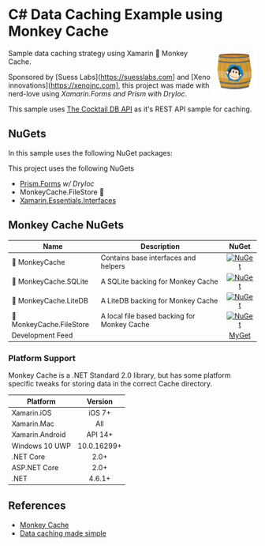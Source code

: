 # C# Data Caching Example using Monkey Cache
<img align="right" width="90" height="90" src="https://raw.githubusercontent.com/DamianSuess/Test.XamMonkeyCache/master/docs/MonkeyCacheSmall-2.png" />
Sample data caching strategy using Xamarin 🐒 Monkey Cache.

Sponsored by [Suess Labs](https://suesslabs.com] and [Xeno innovations](https://xenoinc.com], this project was made with nerd-love using _Xamarin.Forms and Prism with DryIoc_.

This sample uses [The Cocktail DB API](https://www.thecocktaildb.com/api.php) as it's REST API sample for caching.

## NuGets
In this sample uses the following NuGet packages:

This project uses the following NuGets
* [Prism.Forms](https://github.com/PrismLibrary/Prism) _w/ DryIoc_
* MonkeyCache.FileStore 🙈
* [Xamarin.Essentials.Interfaces](https://github.com/rdavisau/essential-interfaces)

## Monkey Cache NuGets

|Name|Description|NuGet|
| ------------------- | -------- | :------------------: |
|🐒 MonkeyCache|Contains base interfaces and helpers|[![NuGet](https://img.shields.io/nuget/v/MonkeyCache.svg?label=NuGet)](https://www.nuget.org/packages/MonkeyCache/)|
|🙊 MonkeyCache.SQLite|A SQLite backing for Monkey Cache|[![NuGet](https://img.shields.io/nuget/v/MonkeyCache.SQLite.svg?label=NuGet)](https://www.nuget.org/packages/MonkeyCache.SQLite/)|
|🙉 MonkeyCache.LiteDB|A LiteDB backing for Monkey Cache|[![NuGet](https://img.shields.io/nuget/v/MonkeyCache.LiteDB.svg?label=NuGet)](https://www.nuget.org/packages/MonkeyCache.LiteDB/)|
|🙈 MonkeyCache.FileStore|A local file based backing for Monkey Cache|[![NuGet](https://img.shields.io/nuget/v/MonkeyCache.FileStore.svg?label=NuGet)](https://www.nuget.org/packages/MonkeyCache.FileStore/)|
|Development Feed| |[MyGet](http://myget.org/F/monkey-cache)|

### Platform Support

Monkey Cache is a .NET Standard 2.0 library, but has some platform specific tweaks for storing data in the correct Cache directory.

|Platform|Version|
| ------------------- | :------------------: |
|Xamarin.iOS|iOS 7+|
|Xamarin.Mac|All|
|Xamarin.Android|API 14+|
|Windows 10 UWP|10.0.16299+|
|.NET Core|2.0+|
|ASP.NET Core|2.0+|
|.NET|4.6.1+|

## References
* [Monkey Cache](https://github.com/jamesmontemagno/monkey-cache)
* [Data caching made simple](https://montemagno.com/data-caching-made-simple-with-monkey-cache/)
